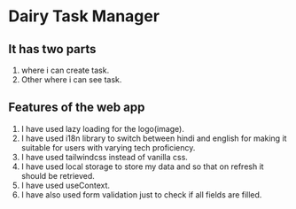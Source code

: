 # Dairy Task Manager
  
## It has two parts 
1) where i can create task.
2) Other where i can see task.
   
## Features of the web app  
1) I have used lazy loading for the logo(image).
2) I have used i18n library to switch between hindi and english for making it suitable for users with varying tech proficiency.
3) I have used tailwindcss instead of vanilla css.
4) I have used local storage to store my data and so that on refresh it should be retrieved.
5) I have used useContext.
6) I have also used form validation just to check if all fields are filled.

